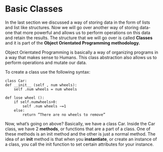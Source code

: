 # Basic Classes

In the last section we discussed a way of storing data in the form of lists and list like structures. Now we will go over another way of storing data- one that more powerful and allows us to perform operations on this data and retain the results. The structure that we will go over is called **Classes** and it is part of the **Object Orientated Programming methodology.**

Object Orientated Programming is basically a way of organizing programs in a way that makes sense to Humans. This class abstraction also allows us to perform operations and mutate our data.

To create a class use the following syntax:

```text
class Car:
def __init__ (self , num wheels):
    self .num wheels = num wheels 
    
def lose wheel ():
    if self.numwheels>0:
        self .num wheels −=1
    else:
        return ”There are no wheels to remove”
```

Now, what’s going on above? Basically, we have a class Car. Inside the Car class, we have 2 **methods**, or functions that are a part of a class. One of these methods is an init method and the other is just a normal method. The idea of an **init** method is that when you **instantiate**, or create an instance of a class, you call the init function to set certain attributes for your instance.

